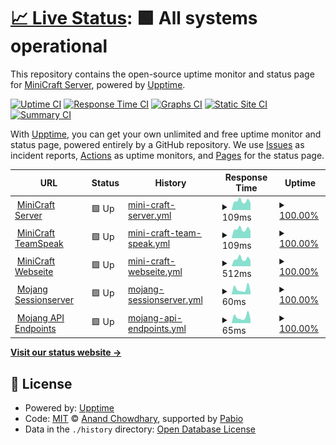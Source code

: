 # [📈 Live Status](https://status.minicraft-server.de): <!--live status--> **🟩 All systems operational**

This repository contains the open-source uptime monitor and status page for [MiniCraft Server](https://minicraft-server.de), powered by [Upptime](https://github.com/upptime/upptime).

[![Uptime CI](https://github.com/minicraftserver/status/workflows/Uptime%20CI/badge.svg)](https://github.com/minicraftserver/status/actions?query=workflow%3A%22Uptime+CI%22)
[![Response Time CI](https://github.com/minicraftserver/status/workflows/Response%20Time%20CI/badge.svg)](https://github.com/minicraftserver/status/actions?query=workflow%3A%22Response+Time+CI%22)
[![Graphs CI](https://github.com/minicraftserver/status/workflows/Graphs%20CI/badge.svg)](https://github.com/minicraftserver/status/actions?query=workflow%3A%22Graphs+CI%22)
[![Static Site CI](https://github.com/minicraftserver/status/workflows/Static%20Site%20CI/badge.svg)](https://github.com/minicraftserver/status/actions?query=workflow%3A%22Static+Site+CI%22)
[![Summary CI](https://github.com/minicraftserver/status/workflows/Summary%20CI/badge.svg)](https://github.com/minicraftserver/status/actions?query=workflow%3A%22Summary+CI%22)

With [Upptime](https://upptime.js.org), you can get your own unlimited and free uptime monitor and status page, powered entirely by a GitHub repository. We use [Issues](https://github.com/minicraftserver/status/issues) as incident reports, [Actions](https://github.com/minicraftserver/status/actions) as uptime monitors, and [Pages](https://status.minicraft-server.de) for the status page.

<!--start: status pages-->
<!-- This summary is generated by Upptime (https://github.com/upptime/upptime) -->
<!-- Do not edit this manually, your changes will be overwritten -->
<!-- prettier-ignore -->
| URL | Status | History | Response Time | Uptime |
| --- | ------ | ------- | ------------- | ------ |
| <img alt="" src="https://icons.duckduckgo.com/ip3/null.ico" height="13"> [MiniCraft Server](sv1xapp01-p.timschneider.info) | 🟩 Up | [mini-craft-server.yml](https://github.com/minicraftserver/status/commits/HEAD/history/mini-craft-server.yml) | <details><summary><img alt="Response time graph" src="./graphs/mini-craft-server/response-time-week.png" height="20"> 109ms</summary><br><a href="https://status.minicraft-server.de/history/mini-craft-server"><img alt="Response time 108" src="https://img.shields.io/endpoint?url=https%3A%2F%2Fraw.githubusercontent.com%2Fminicraftserver%2Fstatus%2FHEAD%2Fapi%2Fmini-craft-server%2Fresponse-time.json"></a><br><a href="https://status.minicraft-server.de/history/mini-craft-server"><img alt="24-hour response time 90" src="https://img.shields.io/endpoint?url=https%3A%2F%2Fraw.githubusercontent.com%2Fminicraftserver%2Fstatus%2FHEAD%2Fapi%2Fmini-craft-server%2Fresponse-time-day.json"></a><br><a href="https://status.minicraft-server.de/history/mini-craft-server"><img alt="7-day response time 109" src="https://img.shields.io/endpoint?url=https%3A%2F%2Fraw.githubusercontent.com%2Fminicraftserver%2Fstatus%2FHEAD%2Fapi%2Fmini-craft-server%2Fresponse-time-week.json"></a><br><a href="https://status.minicraft-server.de/history/mini-craft-server"><img alt="30-day response time 108" src="https://img.shields.io/endpoint?url=https%3A%2F%2Fraw.githubusercontent.com%2Fminicraftserver%2Fstatus%2FHEAD%2Fapi%2Fmini-craft-server%2Fresponse-time-month.json"></a><br><a href="https://status.minicraft-server.de/history/mini-craft-server"><img alt="1-year response time 108" src="https://img.shields.io/endpoint?url=https%3A%2F%2Fraw.githubusercontent.com%2Fminicraftserver%2Fstatus%2FHEAD%2Fapi%2Fmini-craft-server%2Fresponse-time-year.json"></a></details> | <details><summary><a href="https://status.minicraft-server.de/history/mini-craft-server">100.00%</a></summary><a href="https://status.minicraft-server.de/history/mini-craft-server"><img alt="All-time uptime 99.91%" src="https://img.shields.io/endpoint?url=https%3A%2F%2Fraw.githubusercontent.com%2Fminicraftserver%2Fstatus%2FHEAD%2Fapi%2Fmini-craft-server%2Fuptime.json"></a><br><a href="https://status.minicraft-server.de/history/mini-craft-server"><img alt="24-hour uptime 100.00%" src="https://img.shields.io/endpoint?url=https%3A%2F%2Fraw.githubusercontent.com%2Fminicraftserver%2Fstatus%2FHEAD%2Fapi%2Fmini-craft-server%2Fuptime-day.json"></a><br><a href="https://status.minicraft-server.de/history/mini-craft-server"><img alt="7-day uptime 100.00%" src="https://img.shields.io/endpoint?url=https%3A%2F%2Fraw.githubusercontent.com%2Fminicraftserver%2Fstatus%2FHEAD%2Fapi%2Fmini-craft-server%2Fuptime-week.json"></a><br><a href="https://status.minicraft-server.de/history/mini-craft-server"><img alt="30-day uptime 99.91%" src="https://img.shields.io/endpoint?url=https%3A%2F%2Fraw.githubusercontent.com%2Fminicraftserver%2Fstatus%2FHEAD%2Fapi%2Fmini-craft-server%2Fuptime-month.json"></a><br><a href="https://status.minicraft-server.de/history/mini-craft-server"><img alt="1-year uptime 99.91%" src="https://img.shields.io/endpoint?url=https%3A%2F%2Fraw.githubusercontent.com%2Fminicraftserver%2Fstatus%2FHEAD%2Fapi%2Fmini-craft-server%2Fuptime-year.json"></a></details>
| <img alt="" src="https://icons.duckduckgo.com/ip3/null.ico" height="13"> [MiniCraft TeamSpeak](sv1xapp01-p.timschneider.info) | 🟩 Up | [mini-craft-team-speak.yml](https://github.com/minicraftserver/status/commits/HEAD/history/mini-craft-team-speak.yml) | <details><summary><img alt="Response time graph" src="./graphs/mini-craft-team-speak/response-time-week.png" height="20"> 109ms</summary><br><a href="https://status.minicraft-server.de/history/mini-craft-team-speak"><img alt="Response time 109" src="https://img.shields.io/endpoint?url=https%3A%2F%2Fraw.githubusercontent.com%2Fminicraftserver%2Fstatus%2FHEAD%2Fapi%2Fmini-craft-team-speak%2Fresponse-time.json"></a><br><a href="https://status.minicraft-server.de/history/mini-craft-team-speak"><img alt="24-hour response time 91" src="https://img.shields.io/endpoint?url=https%3A%2F%2Fraw.githubusercontent.com%2Fminicraftserver%2Fstatus%2FHEAD%2Fapi%2Fmini-craft-team-speak%2Fresponse-time-day.json"></a><br><a href="https://status.minicraft-server.de/history/mini-craft-team-speak"><img alt="7-day response time 109" src="https://img.shields.io/endpoint?url=https%3A%2F%2Fraw.githubusercontent.com%2Fminicraftserver%2Fstatus%2FHEAD%2Fapi%2Fmini-craft-team-speak%2Fresponse-time-week.json"></a><br><a href="https://status.minicraft-server.de/history/mini-craft-team-speak"><img alt="30-day response time 109" src="https://img.shields.io/endpoint?url=https%3A%2F%2Fraw.githubusercontent.com%2Fminicraftserver%2Fstatus%2FHEAD%2Fapi%2Fmini-craft-team-speak%2Fresponse-time-month.json"></a><br><a href="https://status.minicraft-server.de/history/mini-craft-team-speak"><img alt="1-year response time 109" src="https://img.shields.io/endpoint?url=https%3A%2F%2Fraw.githubusercontent.com%2Fminicraftserver%2Fstatus%2FHEAD%2Fapi%2Fmini-craft-team-speak%2Fresponse-time-year.json"></a></details> | <details><summary><a href="https://status.minicraft-server.de/history/mini-craft-team-speak">100.00%</a></summary><a href="https://status.minicraft-server.de/history/mini-craft-team-speak"><img alt="All-time uptime 100.00%" src="https://img.shields.io/endpoint?url=https%3A%2F%2Fraw.githubusercontent.com%2Fminicraftserver%2Fstatus%2FHEAD%2Fapi%2Fmini-craft-team-speak%2Fuptime.json"></a><br><a href="https://status.minicraft-server.de/history/mini-craft-team-speak"><img alt="24-hour uptime 100.00%" src="https://img.shields.io/endpoint?url=https%3A%2F%2Fraw.githubusercontent.com%2Fminicraftserver%2Fstatus%2FHEAD%2Fapi%2Fmini-craft-team-speak%2Fuptime-day.json"></a><br><a href="https://status.minicraft-server.de/history/mini-craft-team-speak"><img alt="7-day uptime 100.00%" src="https://img.shields.io/endpoint?url=https%3A%2F%2Fraw.githubusercontent.com%2Fminicraftserver%2Fstatus%2FHEAD%2Fapi%2Fmini-craft-team-speak%2Fuptime-week.json"></a><br><a href="https://status.minicraft-server.de/history/mini-craft-team-speak"><img alt="30-day uptime 100.00%" src="https://img.shields.io/endpoint?url=https%3A%2F%2Fraw.githubusercontent.com%2Fminicraftserver%2Fstatus%2FHEAD%2Fapi%2Fmini-craft-team-speak%2Fuptime-month.json"></a><br><a href="https://status.minicraft-server.de/history/mini-craft-team-speak"><img alt="1-year uptime 100.00%" src="https://img.shields.io/endpoint?url=https%3A%2F%2Fraw.githubusercontent.com%2Fminicraftserver%2Fstatus%2FHEAD%2Fapi%2Fmini-craft-team-speak%2Fuptime-year.json"></a></details>
| <img alt="" src="https://icons.duckduckgo.com/ip3/minicraft-server.de.ico" height="13"> [MiniCraft Webseite](https://minicraft-server.de) | 🟩 Up | [mini-craft-webseite.yml](https://github.com/minicraftserver/status/commits/HEAD/history/mini-craft-webseite.yml) | <details><summary><img alt="Response time graph" src="./graphs/mini-craft-webseite/response-time-week.png" height="20"> 512ms</summary><br><a href="https://status.minicraft-server.de/history/mini-craft-webseite"><img alt="Response time 556" src="https://img.shields.io/endpoint?url=https%3A%2F%2Fraw.githubusercontent.com%2Fminicraftserver%2Fstatus%2FHEAD%2Fapi%2Fmini-craft-webseite%2Fresponse-time.json"></a><br><a href="https://status.minicraft-server.de/history/mini-craft-webseite"><img alt="24-hour response time 401" src="https://img.shields.io/endpoint?url=https%3A%2F%2Fraw.githubusercontent.com%2Fminicraftserver%2Fstatus%2FHEAD%2Fapi%2Fmini-craft-webseite%2Fresponse-time-day.json"></a><br><a href="https://status.minicraft-server.de/history/mini-craft-webseite"><img alt="7-day response time 512" src="https://img.shields.io/endpoint?url=https%3A%2F%2Fraw.githubusercontent.com%2Fminicraftserver%2Fstatus%2FHEAD%2Fapi%2Fmini-craft-webseite%2Fresponse-time-week.json"></a><br><a href="https://status.minicraft-server.de/history/mini-craft-webseite"><img alt="30-day response time 556" src="https://img.shields.io/endpoint?url=https%3A%2F%2Fraw.githubusercontent.com%2Fminicraftserver%2Fstatus%2FHEAD%2Fapi%2Fmini-craft-webseite%2Fresponse-time-month.json"></a><br><a href="https://status.minicraft-server.de/history/mini-craft-webseite"><img alt="1-year response time 556" src="https://img.shields.io/endpoint?url=https%3A%2F%2Fraw.githubusercontent.com%2Fminicraftserver%2Fstatus%2FHEAD%2Fapi%2Fmini-craft-webseite%2Fresponse-time-year.json"></a></details> | <details><summary><a href="https://status.minicraft-server.de/history/mini-craft-webseite">100.00%</a></summary><a href="https://status.minicraft-server.de/history/mini-craft-webseite"><img alt="All-time uptime 99.36%" src="https://img.shields.io/endpoint?url=https%3A%2F%2Fraw.githubusercontent.com%2Fminicraftserver%2Fstatus%2FHEAD%2Fapi%2Fmini-craft-webseite%2Fuptime.json"></a><br><a href="https://status.minicraft-server.de/history/mini-craft-webseite"><img alt="24-hour uptime 100.00%" src="https://img.shields.io/endpoint?url=https%3A%2F%2Fraw.githubusercontent.com%2Fminicraftserver%2Fstatus%2FHEAD%2Fapi%2Fmini-craft-webseite%2Fuptime-day.json"></a><br><a href="https://status.minicraft-server.de/history/mini-craft-webseite"><img alt="7-day uptime 100.00%" src="https://img.shields.io/endpoint?url=https%3A%2F%2Fraw.githubusercontent.com%2Fminicraftserver%2Fstatus%2FHEAD%2Fapi%2Fmini-craft-webseite%2Fuptime-week.json"></a><br><a href="https://status.minicraft-server.de/history/mini-craft-webseite"><img alt="30-day uptime 99.36%" src="https://img.shields.io/endpoint?url=https%3A%2F%2Fraw.githubusercontent.com%2Fminicraftserver%2Fstatus%2FHEAD%2Fapi%2Fmini-craft-webseite%2Fuptime-month.json"></a><br><a href="https://status.minicraft-server.de/history/mini-craft-webseite"><img alt="1-year uptime 99.36%" src="https://img.shields.io/endpoint?url=https%3A%2F%2Fraw.githubusercontent.com%2Fminicraftserver%2Fstatus%2FHEAD%2Fapi%2Fmini-craft-webseite%2Fuptime-year.json"></a></details>
| <img alt="" src="https://icons.duckduckgo.com/ip3/sessionserver.mojang.com.ico" height="13"> [Mojang Sessionserver](https://sessionserver.mojang.com) | 🟩 Up | [mojang-sessionserver.yml](https://github.com/minicraftserver/status/commits/HEAD/history/mojang-sessionserver.yml) | <details><summary><img alt="Response time graph" src="./graphs/mojang-sessionserver/response-time-week.png" height="20"> 60ms</summary><br><a href="https://status.minicraft-server.de/history/mojang-sessionserver"><img alt="Response time 97" src="https://img.shields.io/endpoint?url=https%3A%2F%2Fraw.githubusercontent.com%2Fminicraftserver%2Fstatus%2FHEAD%2Fapi%2Fmojang-sessionserver%2Fresponse-time.json"></a><br><a href="https://status.minicraft-server.de/history/mojang-sessionserver"><img alt="24-hour response time 75" src="https://img.shields.io/endpoint?url=https%3A%2F%2Fraw.githubusercontent.com%2Fminicraftserver%2Fstatus%2FHEAD%2Fapi%2Fmojang-sessionserver%2Fresponse-time-day.json"></a><br><a href="https://status.minicraft-server.de/history/mojang-sessionserver"><img alt="7-day response time 60" src="https://img.shields.io/endpoint?url=https%3A%2F%2Fraw.githubusercontent.com%2Fminicraftserver%2Fstatus%2FHEAD%2Fapi%2Fmojang-sessionserver%2Fresponse-time-week.json"></a><br><a href="https://status.minicraft-server.de/history/mojang-sessionserver"><img alt="30-day response time 97" src="https://img.shields.io/endpoint?url=https%3A%2F%2Fraw.githubusercontent.com%2Fminicraftserver%2Fstatus%2FHEAD%2Fapi%2Fmojang-sessionserver%2Fresponse-time-month.json"></a><br><a href="https://status.minicraft-server.de/history/mojang-sessionserver"><img alt="1-year response time 97" src="https://img.shields.io/endpoint?url=https%3A%2F%2Fraw.githubusercontent.com%2Fminicraftserver%2Fstatus%2FHEAD%2Fapi%2Fmojang-sessionserver%2Fresponse-time-year.json"></a></details> | <details><summary><a href="https://status.minicraft-server.de/history/mojang-sessionserver">100.00%</a></summary><a href="https://status.minicraft-server.de/history/mojang-sessionserver"><img alt="All-time uptime 100.00%" src="https://img.shields.io/endpoint?url=https%3A%2F%2Fraw.githubusercontent.com%2Fminicraftserver%2Fstatus%2FHEAD%2Fapi%2Fmojang-sessionserver%2Fuptime.json"></a><br><a href="https://status.minicraft-server.de/history/mojang-sessionserver"><img alt="24-hour uptime 100.00%" src="https://img.shields.io/endpoint?url=https%3A%2F%2Fraw.githubusercontent.com%2Fminicraftserver%2Fstatus%2FHEAD%2Fapi%2Fmojang-sessionserver%2Fuptime-day.json"></a><br><a href="https://status.minicraft-server.de/history/mojang-sessionserver"><img alt="7-day uptime 100.00%" src="https://img.shields.io/endpoint?url=https%3A%2F%2Fraw.githubusercontent.com%2Fminicraftserver%2Fstatus%2FHEAD%2Fapi%2Fmojang-sessionserver%2Fuptime-week.json"></a><br><a href="https://status.minicraft-server.de/history/mojang-sessionserver"><img alt="30-day uptime 100.00%" src="https://img.shields.io/endpoint?url=https%3A%2F%2Fraw.githubusercontent.com%2Fminicraftserver%2Fstatus%2FHEAD%2Fapi%2Fmojang-sessionserver%2Fuptime-month.json"></a><br><a href="https://status.minicraft-server.de/history/mojang-sessionserver"><img alt="1-year uptime 100.00%" src="https://img.shields.io/endpoint?url=https%3A%2F%2Fraw.githubusercontent.com%2Fminicraftserver%2Fstatus%2FHEAD%2Fapi%2Fmojang-sessionserver%2Fuptime-year.json"></a></details>
| <img alt="" src="https://icons.duckduckgo.com/ip3/api.minecraftservices.com.ico" height="13"> [Mojang API Endpoints](https://api.minecraftservices.com) | 🟩 Up | [mojang-api-endpoints.yml](https://github.com/minicraftserver/status/commits/HEAD/history/mojang-api-endpoints.yml) | <details><summary><img alt="Response time graph" src="./graphs/mojang-api-endpoints/response-time-week.png" height="20"> 65ms</summary><br><a href="https://status.minicraft-server.de/history/mojang-api-endpoints"><img alt="Response time 80" src="https://img.shields.io/endpoint?url=https%3A%2F%2Fraw.githubusercontent.com%2Fminicraftserver%2Fstatus%2FHEAD%2Fapi%2Fmojang-api-endpoints%2Fresponse-time.json"></a><br><a href="https://status.minicraft-server.de/history/mojang-api-endpoints"><img alt="24-hour response time 45" src="https://img.shields.io/endpoint?url=https%3A%2F%2Fraw.githubusercontent.com%2Fminicraftserver%2Fstatus%2FHEAD%2Fapi%2Fmojang-api-endpoints%2Fresponse-time-day.json"></a><br><a href="https://status.minicraft-server.de/history/mojang-api-endpoints"><img alt="7-day response time 65" src="https://img.shields.io/endpoint?url=https%3A%2F%2Fraw.githubusercontent.com%2Fminicraftserver%2Fstatus%2FHEAD%2Fapi%2Fmojang-api-endpoints%2Fresponse-time-week.json"></a><br><a href="https://status.minicraft-server.de/history/mojang-api-endpoints"><img alt="30-day response time 80" src="https://img.shields.io/endpoint?url=https%3A%2F%2Fraw.githubusercontent.com%2Fminicraftserver%2Fstatus%2FHEAD%2Fapi%2Fmojang-api-endpoints%2Fresponse-time-month.json"></a><br><a href="https://status.minicraft-server.de/history/mojang-api-endpoints"><img alt="1-year response time 80" src="https://img.shields.io/endpoint?url=https%3A%2F%2Fraw.githubusercontent.com%2Fminicraftserver%2Fstatus%2FHEAD%2Fapi%2Fmojang-api-endpoints%2Fresponse-time-year.json"></a></details> | <details><summary><a href="https://status.minicraft-server.de/history/mojang-api-endpoints">100.00%</a></summary><a href="https://status.minicraft-server.de/history/mojang-api-endpoints"><img alt="All-time uptime 100.00%" src="https://img.shields.io/endpoint?url=https%3A%2F%2Fraw.githubusercontent.com%2Fminicraftserver%2Fstatus%2FHEAD%2Fapi%2Fmojang-api-endpoints%2Fuptime.json"></a><br><a href="https://status.minicraft-server.de/history/mojang-api-endpoints"><img alt="24-hour uptime 100.00%" src="https://img.shields.io/endpoint?url=https%3A%2F%2Fraw.githubusercontent.com%2Fminicraftserver%2Fstatus%2FHEAD%2Fapi%2Fmojang-api-endpoints%2Fuptime-day.json"></a><br><a href="https://status.minicraft-server.de/history/mojang-api-endpoints"><img alt="7-day uptime 100.00%" src="https://img.shields.io/endpoint?url=https%3A%2F%2Fraw.githubusercontent.com%2Fminicraftserver%2Fstatus%2FHEAD%2Fapi%2Fmojang-api-endpoints%2Fuptime-week.json"></a><br><a href="https://status.minicraft-server.de/history/mojang-api-endpoints"><img alt="30-day uptime 100.00%" src="https://img.shields.io/endpoint?url=https%3A%2F%2Fraw.githubusercontent.com%2Fminicraftserver%2Fstatus%2FHEAD%2Fapi%2Fmojang-api-endpoints%2Fuptime-month.json"></a><br><a href="https://status.minicraft-server.de/history/mojang-api-endpoints"><img alt="1-year uptime 100.00%" src="https://img.shields.io/endpoint?url=https%3A%2F%2Fraw.githubusercontent.com%2Fminicraftserver%2Fstatus%2FHEAD%2Fapi%2Fmojang-api-endpoints%2Fuptime-year.json"></a></details>

<!--end: status pages-->

[**Visit our status website →**](https://status.minicraft-server.de)

## 📄 License

- Powered by: [Upptime](https://github.com/upptime/upptime)
- Code: [MIT](./LICENSE) © [Anand Chowdhary](https://anandchowdhary.com), supported by [Pabio](https://pabio.com)
- Data in the `./history` directory: [Open Database License](https://opendatacommons.org/licenses/odbl/1-0/)
